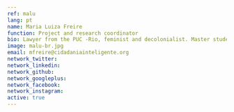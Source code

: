 ```yaml
---
ref: malu
lang: pt
name: Maria Luiza Freire
function: Project and research coordinator
bio: Lawyer from the PUC -Rio, feminist and decolonialist. Master student in public policies and urban planning in Latin America at IPPUR / UFRJ. Innovating in political participation.
image: malu-br.jpg
email: mfreire@cidadaniainteligente.org
network_twitter:
network_linkedin:
network_github:
network_googleplus:
network_facebook:
network_instagram:
active: true
---
```

